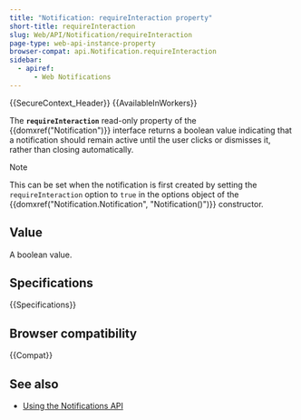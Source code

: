 ```yaml
---
title: "Notification: requireInteraction property"
short-title: requireInteraction
slug: Web/API/Notification/requireInteraction
page-type: web-api-instance-property
browser-compat: api.Notification.requireInteraction
sidebar:
  - apiref:
      - Web Notifications
---
```


{{SecureContext_Header}} {{AvailableInWorkers}}

The **`requireInteraction`** read-only property of the {{domxref("Notification")}} interface returns a boolean value indicating that a notification should remain active until the user clicks or dismisses it, rather than closing automatically.

> [!NOTE]
> This can be set when the notification is first created by setting the `requireInteraction` option to `true` in the options object of the {{domxref("Notification.Notification", "Notification()")}} constructor.

## Value

A boolean value.

## Specifications

{{Specifications}}

## Browser compatibility

{{Compat}}

## See also

- [Using the Notifications API](/en-US/docs/Web/API/Notifications_API/Using_the_Notifications_API)
